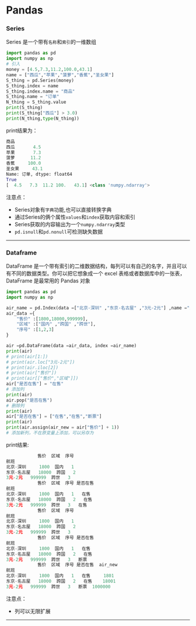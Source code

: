 # Pandas

### Series
  Series 是一个带有`名称`和`索引`的一维数组
```python
import pandas as pd
import numpy as np
# 引入
money = [4.5,7.3,11.2,100.0,43.1]
name = ["西瓜","苹果","菠萝","香蕉","圣女果"]
S_thing = pd.Series(money)
S_thing.index = name
S_thing.index.name = "商品"
S_thing.name = "订单"
N_thing = S_thing.value
print(S_thing)
print(S_thing["西瓜"] > 3.0)
print(N_thing,type(N_thing))
```
print结果为：
```python
商品
西瓜       4.5
苹果       7.3
菠萝      11.2
香蕉     100.0
圣女果     43.1
Name: 订单, dtype: float64
True
[  4.5   7.3  11.2 100.   43.1] <class 'numpy.ndarray'>
```

注意点：
  - Series对象有`字典`功能,也可以直接转换字典
  - 通过Series的俩个属性`values`和`index`获取内容和索引
  - Series获取的内容输出为一个`numpy.ndarray`类型
  - `pd.isnull`和`pd.nonull`可检测缺失数据

---

### Dataframe
  DataFrame 是一个带有索引的二维数据结构，每列可以有自己的名字，并且可以有不同的数据类型。你可以把它想象成一个 excel 表格或者数据库中的一张表，DataFrame 是最常用的 Pandas 对象

```python
import pandas as pd
import numpy as np

air_name = pd.Index(data =["北京-深圳" ,"东京-名古屋" ,"3元-2元"] ,name ="航班")
air_data ={
    "售价" :[1800,18000,999999],
    "区域" :["国内" ,"跨国" ,"跨世"],
    "序号" :[1,2,3]
}

air =pd.DataFrame(data =air_data, index =air_name)
print(air)
# print(air[1:])
# print(air.loc["3元-2元"])
# print(air.iloc[2])
# print(air["售价"])
# print(air[["售价","区域"]])
air["是否在售"] = "在售"
# 添加列
print(air)
air.pop("是否在售")
# 删除列
print(air)
air["是否在售"] = ["在售","在售","断票"]
print(air)
print(air.assign(air_new = air["售价"] + 1))
# 添加新列，不在原变量上添加，可以另存为
```
print结果:
```python
            售价  区域  序号 
航班                         
北京-深圳     1800  国内   1 
东京-名古屋   18000  跨国   2
3元-2元   999999  跨世   3   
            售价  区域  序号 是否在售
航班
北京-深圳     1800  国内   1   在售
东京-名古屋   18000  跨国   2   在售
3元-2元   999999  跨世   3   在售
            售价  区域  序号
航班
北京-深圳     1800  国内   1
东京-名古屋   18000  跨国   2
3元-2元   999999  跨世   3
            售价  区域  序号 是否在售
航班
北京-深圳     1800  国内   1   在售
东京-名古屋   18000  跨国   2   在售
3元-2元   999999  跨世   3   断票
            售价  区域  序号 是否在售  air_new
航班
北京-深圳     1800  国内   1   在售     1801
东京-名古屋   18000  跨国   2   在售    18001
3元-2元   999999  跨世   3   断票  1000000
```
注意点：
  - 列可以无限扩展

---
